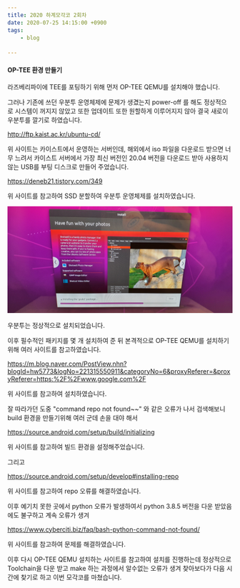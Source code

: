 ```yaml
---
title: 2020 하계모각코 2회차
date: 2020-07-25 14:15:00 +0900
tags:
    - blog

---
```


#### OP-TEE 환경 만들기

라즈베리파이에 TEE를 포팅하기 위해 먼저 OP-TEE QEMU를 설치해야 했습니다.

그러나 기존에 쓰던 우분투 운영체제에 문제가 생겼는지 power-off 를 해도 정상적으로 시스템이 꺼지지 않았고 또한 업데이트 또한 원할하게 이루어지지 않아 결국 새로이 우분투를 깔기로 하였습니다.

http://ftp.kaist.ac.kr/ubuntu-cd/

위 사이트는 카이스트에서 운영하는 서버인데, 해외에서 iso 파일을 다운로드 받으면 너무 느려서 카이스트 서버에서 가장 최신 버전인 20.04 버전을 다운로드 받아 사용하지 않는 USB를 부팅 디스크로 만들어 주었습니다.

https://deneb21.tistory.com/349

위 사이트를 참고하여 SSD 분할하여 우분투 운영체제를 설치하였습니다.

![복습](/MO/2/1.jpg)

우분투는 정상적으로 설치되었습니다.

이후 필수적인 패키지를 몇 개 설치하여 준 뒤 본격적으로 OP-TEE QEMU를 설치하기 위해 여러 사이트를 참고하였습니다.

https://m.blog.naver.com/PostView.nhn?blogId=hw5773&logNo=221315550911&categoryNo=6&proxyReferer=&proxyReferer=https:%2F%2Fwww.google.com%2F

위 사이트를 참고하여 설치하였습니다.

잘 따라가던 도중 "command repo not found~~" 와 같은 오류가 나서 검색해보니 build 환경을 만들기위해 여러 군데 손을 대야 해서

https://source.android.com/setup/build/initializing

위 사이트를 참고하여 빌드 환경을 설정해주었습니다.

그리고

https://source.android.com/setup/develop#installing-repo

위 사이트를 참고하여 repo 오류를 해결하였습니다.

이후 예기치 못한 곳에서 python 오류가 발생하여서 python 3.8.5 버전을 다운 받았음에도 불구하고 계속 오류가 생겨

https://www.cyberciti.biz/faq/bash-python-command-not-found/

위 사이트를 참고하여 문제를 해결하였습니다.

이후 다시 OP-TEE QEMU 설치하는 사이트를 참고하여 설치를 진행하는데
정상적으로 Toolchain을 다운 받고 make 하는 과정에서 알수없는 오류가 생겨 찾아보다가 다음 시간에 찾기로 하고 이번 모각코를 마쳤습니다.